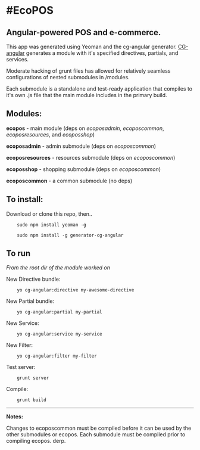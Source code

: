 #EcoPOS
======

## Angular-powered POS and e-commerce.

This app was generated using Yeoman and the cg-angular generator.
[CG-angular](https://github.com/cgross/generator-cg-angular‎) generates a module with it's specified directives, partials, and services.

Moderate hacking of grunt files has allowed for relatively seamless configurations of nested submodules in /modules.

Each submodule is a standalone and test-ready application that compiles to it's own .js file that the main module includes in the primary build.

## Modules:

**ecopos** - main module (deps on *ecoposadmin*, *ecoposcommon*, *ecoposresources*, and *ecoposshop*)

**ecoposadmin** - admin submodule (deps on *ecoposcommon*)

**ecoposresources** - resources submodule (deps on *ecoposcommon*)

**ecoposshop** - shopping submodule (deps on *ecoposcommon*)

**ecoposcommon** - a common submodule (no deps)

## To install:

Download or clone this repo, then..

        sudo npm install yeoman -g

        sudo npm install -g generator-cg-angular


## To run

*From the root dir of the module worked on*

New Directive bundle:

        yo cg-angular:directive my-awesome-directive

New Partial bundle:

        yo cg-angular:partial my-partial

New Service:

        yo cg-angular:service my-service

New Filter:

        yo cg-angular:filter my-filter


Test server:

        grunt server

Compile:

        grunt build


* * *
**Notes:**

Changes to ecoposcommon must be compiled before it can be used by the other submodules or ecopos. Each submodule must be compiled prior to compiling ecopos. derp.
